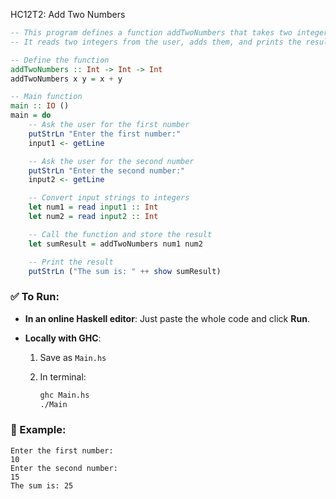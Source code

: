HC12T2: Add Two Numbers

```haskell
-- This program defines a function addTwoNumbers that takes two integers and returns their sum.
-- It reads two integers from the user, adds them, and prints the result.

-- Define the function
addTwoNumbers :: Int -> Int -> Int
addTwoNumbers x y = x + y

-- Main function
main :: IO ()
main = do
    -- Ask the user for the first number
    putStrLn "Enter the first number:"
    input1 <- getLine

    -- Ask the user for the second number
    putStrLn "Enter the second number:"
    input2 <- getLine

    -- Convert input strings to integers
    let num1 = read input1 :: Int
    let num2 = read input2 :: Int

    -- Call the function and store the result
    let sumResult = addTwoNumbers num1 num2

    -- Print the result
    putStrLn ("The sum is: " ++ show sumResult)
```

### ✅ To Run:

* **In an online Haskell editor**: Just paste the whole code and click **Run**.
* **Locally with GHC**:

  1. Save as `Main.hs`
  2. In terminal:

     ```bash
     ghc Main.hs
     ./Main
     ```

### 💬 Example:

```
Enter the first number:
10
Enter the second number:
15
The sum is: 25
```
